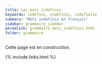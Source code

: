 ```yaml
---
title: Les mots indéfinis
keywords: indéfini, indéfinis, indefinite
summary: "Mots indéfinis en français"
sidebar: grammaire_sidebar
permalink: grammaire_mots_indéfinis.html
folder: grammaire
---
```


Cette page est en construction.

{% include links.html %}
